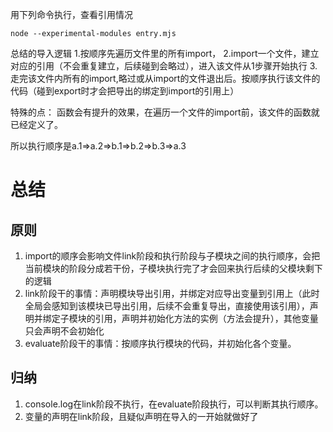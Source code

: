 用下列命令执行，查看引用情况

```
node --experimental-modules entry.mjs
```

总结的导入逻辑
1.按顺序先遍历文件里的所有import，
2.import一个文件，建立对应的引用（不会重复建立，后续碰到会略过），进入该文件从1步骤开始执行
3.走完该文件内所有的import,略过或从import的文件退出后。按顺序执行该文件的代码（碰到export时才会把导出的绑定到import的引用上）

特殊的点：
函数会有提升的效果，在遍历一个文件的import前，该文件的函数就已经定义了。


所以执行顺序是a.1=>a.2=>b.1=>b.2=>b.3=>a.3

# 总结
## 原则
1. import的顺序会影响文件link阶段和执行阶段与子模块之间的执行顺序，会把当前模块的阶段分成若干份，子模块执行完了才会回来执行后续的父模块剩下的逻辑
2. link阶段干的事情：声明模块导出引用，并绑定对应导出变量到引用上（此时全局会感知到该模块已导出引用，后续不会重复导出，直接使用该引用），声明并绑定子模块的引用，声明并初始化方法的实例（方法会提升），其他变量只会声明不会初始化
3. evaluate阶段干的事情：按顺序执行模块的代码，并初始化各个变量。


## 归纳
1. console.log在link阶段不执行，在evaluate阶段执行，可以判断其执行顺序。
2. 变量的声明在link阶段，且疑似声明在导入的一开始就做好了





